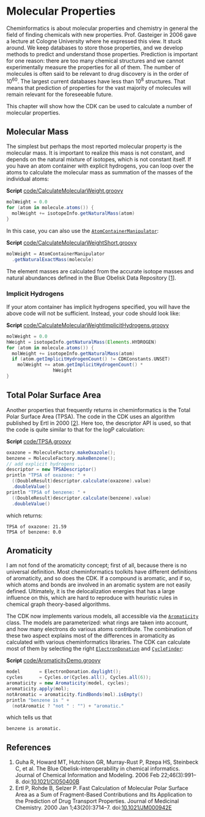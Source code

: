 # Molecular Properties

Cheminformatics is about molecular properties and chemistry in general the field
of finding chemicals with new properties. Prof. Gasteiger in 2006 gave a
lecture at Cologne University where he expressed this view. It stuck around. We keep
databases to store those properties, and we develop methods to predict and understand
those properties. Prediction is important for one reason: there are too many
chemical structures and we cannot experimentally measure the properties for all
of them. The number of molecules is often said to be relevant to drug discovery is in
the order of $10^{60}$. The largest current databases have less than $10^{8}$
structures. That means that prediction of properties for the vast majority
of molecules will remain relevant for the foreseeable future.

This chapter will show how the CDK can be used to calculate a number of molecular
properties.

## Molecular Mass

The simplest but perhaps the most reported molecular property is the <a name="tp1">molecular mass</a>.
It is important to realize this mass is not constant, and depends on the natural
mixture of isotopes, which is not constant itself. If you have an atom container
with explicit hydrogens, you can loop over the atoms to calculate the molecular
mass as summation of the masses of the individual atoms:

**Script** [code/CalculateMolecularWeight.groovy](code/CalculateMolecularWeight.code.md)
```groovy
molWeight = 0.0
for (atom in molecule.atoms()) {
  molWeight += isotopeInfo.getNaturalMass(atom)
}
```

In this case, you can also use the [`AtomContainerManipulator`](http://cdk.github.io/cdk/latest/docs/api/org/openscience/cdk/tools/manipulator/AtomContainerManipulator.html):

**Script** [code/CalculateMolecularWeightShort.groovy](code/CalculateMolecularWeightShort.code.md)
```groovy
molWeight = AtomContainerManipulator
  .getNaturalExactMass(molecule)
```

The element masses are calculated from the accurate isotope masses and natural
abundances defined in the Blue Obelisk Data Repository [<a href="#citeref1">1</a>].

### Implicit Hydrogens

If your atom container has <a name="tp2">implicit hydrogens</a> specified, you will have the above
code will not be sufficient. Instead, your code should look like:

**Script** [code/CalculateMolecularWeightImplicitHydrogens.groovy](code/CalculateMolecularWeightImplicitHydrogens.code.md)
```groovy
molWeight = 0.0
hWeight = isotopeInfo.getNaturalMass(Elements.HYDROGEN)
for (atom in molecule.atoms()) {
  molWeight += isotopeInfo.getNaturalMass(atom)
  if (atom.getImplicitHydrogenCount() != CDKConstants.UNSET)
    molWeight += atom.getImplicitHydrogenCount() *
                 hWeight
}
```

<a name="sec:tpsa"></a>
## Total Polar Surface Area

Another properties that frequently returns in cheminformatics is the <a name="tp3">Total Polar Surface Area</a>
(<a name="tp4">TPSA</a>). The code in the CDK uses an algorithm published by Ertl in 2000 [<a href="#citeref2">2</a>].
Here too, the descriptor API is used, so that the code is quite similar to that for the logP
calculation:

**Script** [code/TPSA.groovy](code/TPSA.code.md)
```groovy
oxazone = MoleculeFactory.makeOxazole();
benzene = MoleculeFactory.makeBenzene();
// add explicit hydrogens ...
descriptor = new TPSADescriptor()
println "TPSA of oxazone: " +
  ((DoubleResult)descriptor.calculate(oxazone).value)
  .doubleValue()
println "TPSA of benzene: " +
  ((DoubleResult)descriptor.calculate(benzene).value)
  .doubleValue()
```

which returns:

```plain
TPSA of oxazone: 21.59
TPSA of benzene: 0.0
```

<a name="sec:aromaticity"></a>
## Aromaticity

I am not fond of the <a name="tp5">aromaticity</a> concept; first of all, because there is no universal definition.
Most cheminformatics toolkits have different definitions of aromaticity, and so does the CDK.
If a compound is aromatic, and if so, which atoms and bonds are involved in an aromatic system
are not easily defined. Ultimately, it is the delocalization energies that has a large influence
on this, which are hard to reproduce with heuristic rules in chemical graph theory-based
algorithms.

The CDK now implements various models, all accessible via the [`Aromaticity`](http://cdk.github.io/cdk/latest/docs/api/org/openscience/cdk/aromaticity/Aromaticity.html) class.
The models are parameterized: what rings are taken into account, and how many electrons do
various atoms contribute. The combination of these two aspect explains most of the differences
in aromaticity as calculated with various cheminformatics libraries. The CDK can calculate
most of them by selecting the right [`ElectronDonation`](http://cdk.github.io/cdk/latest/docs/api/org/openscience/cdk/aromaticity/ElectronDonation.html) and [`CycleFinder`](http://cdk.github.io/cdk/latest/docs/api/org/openscience/cdk/graph/CycleFinder.html):

**Script** [code/AromaticityDemo.groovy](code/AromaticityDemo.code.md)
```groovy
model       = ElectronDonation.daylight();
cycles      = Cycles.or(Cycles.all(), Cycles.all(6));
aromaticity = new Aromaticity(model, cycles);
aromaticity.apply(mol);
notAromatic = aromaticity.findBonds(mol).isEmpty()
println "benzene is " +
  (notAromatic ? "not " : "") + "aromatic."
```

which tells us that

```plain
benzene is aromatic.
```


## References

1. <a name="citeref1"></a>Guha R, Howard MT, Hutchison GR, Murray-Rust P, Rzepa HS, Steinbeck C, et al. The Blue Obelisk-interoperability in chemical informatics. Journal of Chemical Information and Modeling. 2006 Feb 22;46(3):991–8.  doi:[10.1021/CI050400B](https://doi.org/10.1021/CI050400B)
2. <a name="citeref2"></a>Ertl P, Rohde B, Selzer P. Fast Calculation of Molecular Polar Surface Area as a Sum of Fragment-Based Contributions and Its Application to the Prediction of Drug Transport Properties. Journal of Medicinal Chemistry. 2000 Jan 1;43(20):3714–7.  doi:[10.1021/JM000942E](https://doi.org/10.1021/JM000942E)


